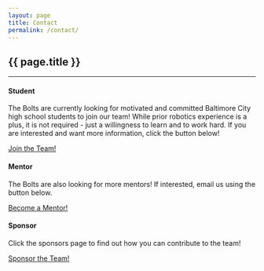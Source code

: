 ```yaml
---
layout: page
title: Contact
permalink: /contact/
---
```


<div class="container" markdown="1">
<section class="card bg-light page-card" markdown="1">

<h1 class="mx-auto p-4">{{ page.title }}</h1>
<hr class="mx-4 p-0">


<div class="container">
<div class="row">

<div class="col-md">
<div class="card mb-4">
<div class="card-header bg-theme"><h4 class="card-title text-center text-light m-0">Student</h4></div>
<div class="card-body">
<p class="card-text">The Bolts are currently looking for motivated and committed Baltimore City high school students to join our team! While prior robotics experience is a plus, it is not required - just a willingness to learn and to work hard. If you are interested and want more information, click the button below!</p>
<a href="mailto:info@baltimorebolts.com" class="btn btn-primary w-100 text-light bg-theme">Join the Team!</a>
</div>
</div>
</div>

<div class="col-md">
<div class="card mb-4">
<div class="card-header bg-theme"><h4 class="card-title text-center text-light m-0">Mentor</h4></div>
<div class="card-body">
<p class="card-text">The Bolts are also looking for more mentors! If interested, email us using the button below.</p>
<a href="mailto:info@baltimorebolts.com" class="btn btn-primary w-100 text-light bg-theme">Become a Mentor!</a>
</div>
</div>
</div>

<div class="col-md">
<div class="card mb-4">
<div class="card-header bg-theme"><h4 class="card-title text-center text-light m-0">Sponsor</h4></div>
<div class="card-body">
<p class="card-text">Click the sponsors page to find out how you can contribute to the team!</p>
<a href="/sponsors" class="btn btn-primary w-100 text-light bg-theme">Sponsor the Team!</a>
</div>
</div>
</div>

</div>
</div>


</section>
</div>
